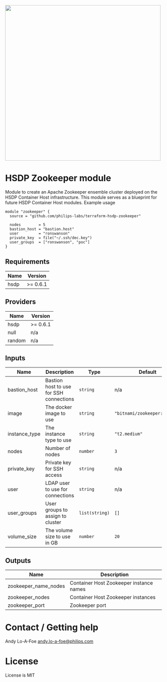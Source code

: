 <img src="https://cdn.rawgit.com/hashicorp/terraform-website/master/content/source/assets/images/logo-hashicorp.svg" width="500px">

# HSDP Zookeeper module

Module to create an Apache Zookeeper ensemble cluster deployed
on the HSDP Container Host infrastructure. This module serves as a 
blueprint for future HSDP Container Host modules. Example usage

```hcl
module "zookeeper" {
  source = "github.com/philips-labs/terraform-hsdp-zookeeper"

  nodes        = 5
  bastion_host = "bastion.host"
  user         = "ronswanson"
  private_key  = file("~/.ssh/dec.key")
  user_groups  = ["ronswanson", "poc"]
}
```

## Requirements

| Name | Version |
|------|---------|
| hsdp | >= 0.6.1 |

## Providers

| Name | Version |
|------|---------|
| hsdp | >= 0.6.1 |
| null | n/a |
| random | n/a |

## Inputs

| Name | Description | Type | Default | Required |
|------|-------------|------|---------|:--------:|
| bastion\_host | Bastion host to use for SSH connections | `string` | n/a | yes |
| image | The docker image to use | `string` | `"bitnami/zookeeper:latest"` | no |
| instance\_type | The instance type to use | `string` | `"t2.medium"` | no |
| nodes | Number of nodes | `number` | `3` | no |
| private\_key | Private key for SSH access | `string` | n/a | yes |
| user | LDAP user to use for connections | `string` | n/a | yes |
| user\_groups | User groups to assign to cluster | `list(string)` | `[]` | no |
| volume\_size | The volume size to use in GB | `number` | `20` | no |

## Outputs

| Name | Description |
|------|-------------|
| zookeeper\_name\_nodes | Container Host Zookeeper instance names |
| zookeeper\_nodes | Container Host Zookeeper instances |
| zookeeper\_port | Zookeeper port |

# Contact / Getting help

Andy Lo-A-Foe <andy.lo-a-foe@philips.com>

# License

License is MIT
